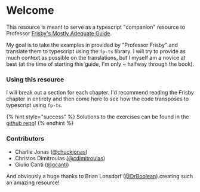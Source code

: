 # Welcome

This resource is meant to serve as a typescript "companion" resource to Professor [Frisby's Mostly Adequate Guide](https://github.com/MostlyAdequate/mostly-adequate-guide).  
  
My goal is to take the examples in provided by "Professor Frisby" and translate them to typescript using the `fp-ts` library.  I will try to provide as much context as possible on the translations, but I myself am a novice at best \(at the time of starting this guide, I'm only ~ halfway through the book\).

### Using this resource

I will break out a section for each chapter.  I'd recommend reading the Frisby chapter in entirety and then come here to see how the code transposes to typescript using `fp-ts`.  

{% hint style="success" %}
Solutions to the exercises can be found in the [github repo](https://github.com/ChuckJonas/mostly-adequate-fp-ts/tree/master/exercises)!
{% endhint %}

### Contributors

* Charlie Jonas \([@chuckjonas](https://github.com/ChuckJonas)\)
* Christos Dimitroulas \([@cdimitroulas](https://github.com/cdimitroulas)\)
* Giulio Canti \([@gcanti](https://github.com/gcanti)\)

And obviously a huge thanks to Brian Lonsdorf \([@DrBoolean](https://github.com/DrBoolean)\) creating such an amazing resource!

